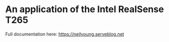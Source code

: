 # An application of the Intel RealSense T265

Full documentation here: https://neilyoung.serveblog.net

